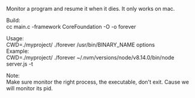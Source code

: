 Monitor a program and resume it when it dies. It only works on mac.

Build:<br/>
cc main.c -framework CoreFoundation -O -o forever

Usage:<br/>
CWD=./myproject/ ./forever /usr/bin/BINARY_NAME options<br/>
Example:<br/>
CWD=./myproject/ ./forever ~/.nvm/versions/node/v8.14.0/bin/node server.js -t<br/>

Note:<br/>
Make sure monitor the right process, the executable, don't exit. Cause we will monitor its pid.
 
